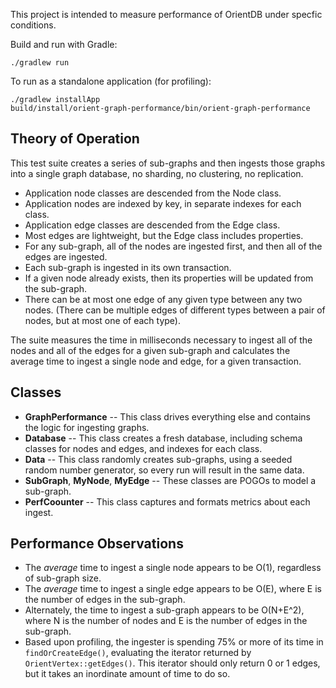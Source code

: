 This project is intended to measure performance of OrientDB under specfic conditions.

Build and run with Gradle:

    ./gradlew run
    
To run as a standalone application (for profiling):

    ./gradlew installApp
    build/install/orient-graph-performance/bin/orient-graph-performance

## Theory of Operation

This test suite creates a series of sub-graphs and then ingests those graphs 
into a single graph database, no sharding, no clustering, no replication.

 * Application node classes are descended from the Node class.
 * Application nodes are indexed by key, in separate indexes for each class.
 * Application edge classes are descended from the Edge class.
 * Most edges are lightweight, but the Edge class includes properties.
 * For any sub-graph, all of the nodes are ingested first, and then all of the edges are ingested.
 * Each sub-graph is ingested in its own transaction.
 * If a given node already exists, then its properties will be updated from the sub-graph.
 * There can be at most one edge of any given type between any two nodes. 
   (There can be multiple edges of different types between a pair of nodes, but at most one of each type).

The suite measures the time in milliseconds necessary to ingest all of the nodes and 
all of the edges for a given sub-graph and calculates the average time to ingest 
a single node and edge, for a given transaction.

## Classes

 * **GraphPerformance** -- This class drives everything else and contains the logic for ingesting graphs.
 * **Database** -- This class creates a fresh database, including schema classes for nodes and edges, and indexes for each class.
 * **Data** -- This class randomly creates sub-graphs, using a seeded random number generator, so every run will result in the same data.
 * **SubGraph**, **MyNode**, **MyEdge** -- These classes are POGOs to model a sub-graph.
 * **PerfCoounter** -- This class captures and formats metrics about each ingest.

## Performance Observations

 * The *average* time to ingest a single node appears to be O(1), regardless of sub-graph size.
 * The *average* time to ingest a single edge appears to be O(E), where E is the number of edges in the sub-graph.
 * Alternately, the time to ingest a sub-graph appears to be O(N+E^2), where N is the number of nodes and E is the number of edges in the sub-graph.
 * Based upon profiling, the ingester is spending 75% or more of its time in `findOrCreateEdge()`, 
   evaluating the iterator returned by `OrientVertex::getEdges()`. This iterator should only return 
   0 or 1 edges, but it takes an inordinate amount of time to do so.
    
